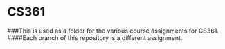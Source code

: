# CS361

###This is used as a folder for the various course assignments for CS361.
####Each branch of this repository is a different assignment.
